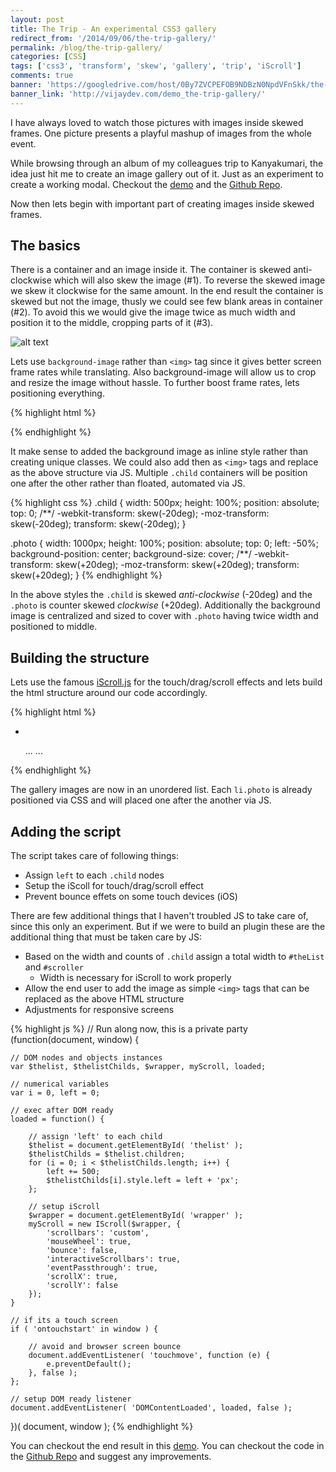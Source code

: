```yaml
---
layout: post
title: The Trip - An experimental CSS3 gallery
redirect_from: '/2014/09/06/the-trip-gallery/'
permalink: /blog/the-trip-gallery/
categories: [CSS]
tags: ['css3', 'transform', 'skew', 'gallery', 'trip', 'iScroll']
comments: true
banner: 'https://googledrive.com/host/0By7ZVCPEFOB9NDBzN0NpdVFnSkk/the-trip.jpg'
banner_link: 'http://vijaydev.com/demo_the-trip-gallery/'
---
```


I have always loved to watch those pictures with images inside skewed frames. One picture presents a playful mashup of images from the whole event.

While browsing through an album of my colleagues trip to Kanyakumari, the idea just hit me to create an image gallery out of it. Just as an experiment to create a working modal. Checkout the [demo](http://vijaydev.com/demo_the-trip-gallery/) and the [Github Repo](https://github.com/vijaydevin/demo_the-trip-gallery).

Now then lets begin with important part of creating images inside skewed frames.

<!-- more -->

## The basics

There is a container and an image inside it. The container is skewed anti-clockwise which will also skew the image (#1). To reverse the skewed image we skew it clockwise for the same amount. In the end result the container is skewed but not the image, thusly we could see few blank areas in container (#2). To avoid this we would give the image twice as much width and position it to the middle, cropping parts of it (#3).

![alt text](https://googledrive.com/host/0By7ZVCPEFOB9NDBzN0NpdVFnSkk/the-trip-info.jpg "Problem with skew and its solution")

Lets use ```background-image``` rather than ```<img>``` tag since it gives better screen frame rates while translating. Also background-image will allow us to crop and resize the image without hassle. To further boost frame rates, lets positioning everything.

{% highlight html %}
<div class="child" style="left:0">
	<div class="photo" style="backgroung-image: url(img.jpg)"></div>
</div>
{% endhighlight %}

It make sense to added the background image as inline style rather than creating unique classes. We could also add then as ```<img>``` tags and replace as the above structure via JS. Multiple ```.child``` containers will be position one after the other rather than floated, automated via JS.

{% highlight css %}
.child {
	width: 500px;
	height: 100%;
	position: absolute;
	top: 0;
	/**/
	-webkit-transform: skew(-20deg);
	-moz-transform: skew(-20deg);
	transform: skew(-20deg);
}

.photo {
	width: 1000px;
	height: 100%;
	position: absolute;
	top: 0;
	left: -50%;
	background-position: center;
	background-size: cover;
	/**/
	-webkit-transform: skew(+20deg);
	-moz-transform: skew(+20deg);
	transform: skew(+20deg);
}
{% endhighlight %}

In the above styles the ```.child``` is skewed _anti-clockwise_ (-20deg) and the ```.photo``` is counter skewed  _clockwise_ (+20deg). Additionally the background image is centralized and sized to cover with ```.photo``` having twice width and positioned to middle.

## Building the structure

Lets use the famous [iScroll.js](iscrolljs.com) for the touch/drag/scroll effects and lets build the html structure around our code accordingly.

{% highlight html %}
<div id="wrapper">
	<div id="scroller">
		<ul id="thelist">
			<li class="child">
				<div class="photo"
					 style="background-image: url(img.jpg)">
				</div>
			</li>
			...
			...
		</ul>
	</div>
</div>
{% endhighlight %}

The gallery images are now in an unordered list. Each ```li.photo``` is already positioned via CSS and will placed one after the another via JS.

## Adding the script

The script takes care of following things:

* Assign ```left``` to each ```.child``` nodes
* Setup the iScoll for touch/drag/scroll effect
* Prevent bounce effets on some touch devices (iOS)

There are few additional things that I haven't troubled JS to take care of, since this only an experiment. But if we were to build an plugin these are the additional thing that must be taken care by JS:

* Based on the width and counts of ```.child``` assign a total width to ```#theList``` and ```#scroller```
  * Width is necessary for iScroll to work properly
* Allow the end user to add the image as simple ```<img>``` tags that can be replaced as the above HTML structure
* Adjustments for responsive screens

{% highlight js %}
// Run along now, this is a private party
(function(document, window) {

	// DOM nodes and objects instances
	var $thelist, $thelistChilds, $wrapper, myScroll, loaded;

	// numerical variables
	var i = 0, left = 0;

	// exec after DOM ready
	loaded = function() {

		// assign 'left' to each child
		$thelist = document.getElementById( 'thelist' );
		$thelistChilds = $thelist.children;
		for (i = 0; i < $thelistChilds.length; i++) {
			left += 500;
			$thelistChilds[i].style.left = left + 'px';
		};

		// setup iScroll
		$wrapper = document.getElementById( 'wrapper' );
		myScroll = new IScroll($wrapper, {
			'scrollbars': 'custom',
			'mouseWheel': true,
			'bounce': false,
			'interactiveScrollbars': true,
			'eventPassthrough': true,
			'scrollX': true,
			'scrollY': false
		});
	}

	// if its a touch screen
	if ( 'ontouchstart' in window ) {

		// avoid and browser screen bounce
		document.addEventListener( 'touchmove', function (e) {
			e.preventDefault();
		}, false );
	};
	
	// setup DOM ready listener
	document.addEventListener( 'DOMContentLoaded', loaded, false );
})( document, window );
{% endhighlight %}

You can checkout the end result in this [demo](http://vijaydev.com/demo_the-trip-gallery/). You can checkout the code in the [Github Repo](https://github.com/vijaydevin/demo_the-trip-gallery) and suggest any improvements.